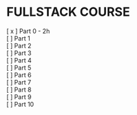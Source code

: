 # FULLSTACK COURSE

[ x ] Part 0 - 2h <br />
[  ] Part 1 <br />
[  ] Part 2 <br />
[  ] Part 3 <br />
[  ] Part 4 <br />
[  ] Part 5 <br />
[  ] Part 6 <br />
[  ] Part 7 <br />
[  ] Part 8 <br />
[  ] Part 9 <br />
[  ] Part 10 <br />

